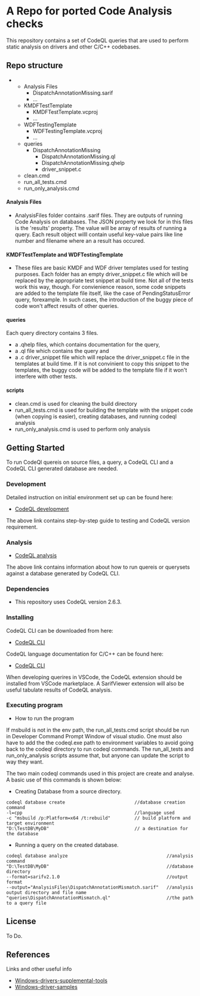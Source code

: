 # A Repo for ported Code Analysis checks

This repository contains a set of CodeQL queries that are used to perform static analysis on drivers and other C/C++ codebases.

## Repo structure

- 
    - Analysis Files
        - DispatchAnnotationMissing.sarif
        - ...
    - KMDFTestTemplate
        - KMDFTestTemplate.vcproj
        - ...
    - WDFTestingTemplate
        - WDFTestingTemplate.vcproj
        - ...
    - queries
        - DispatchAnnotationMissing
            - DispatchAnnotationMissing.ql
            - DispatchAnnotationMissing.qhelp
            - driver_snippet.c
    - clean.cmd
    - run_all_tests.cmd
    - run_only_analysis.cmd

#### Analysis Files

* AnalysisFiles folder contains .sarif files. They are outputs of running Code Analysis on databases. The JSON property we look for in this files is the 'results' property. The value will be array of results of running a query. Each result object willl contain useful key-value pairs like line number and filename where an a result has occured.

#### KMDFTestTemplate and WDFTestingTemplate

* These files are basic KMDF and WDF driver templates used for testing purposes. Each folder has an empty driver_snippet.c file which will be replaced by the appropriate test snippet at build time. Not all of the tests work this way, though. For convienience reason, some code snippets are added to the template file itself, like the case of PendingStatusError query, forexample. In such cases, the introduction of the buggy piece of code won't affect results of other queries. 

#### queries

Each query directory contains 3 files. 

* a .qhelp files, which contains documentation for the query,
* a .ql file which contains the query and 
* a .c driver_snippet file which will replace the driver_snippet.c file in the templates at build time. If it is not convinient to copy this snippet to the templates, the buggy code will be added to the template file if it won't interfere with other tests.

#### scripts

* clean.cmd is used for cleaning the build directory 
* run_all_tests.cmd is used for building the template with the snippet code (when copying is easier), creating databases, and running codeql analysis
* run_only_analysis.cmd is used to perform only analysis


## Getting Started

To run CodeQl quereis on source files, a query, a CodeQL CLI and a CodeQL CLI generated database are needed. 

### Development 

Detailed instruction on initial environment set up can be found here:
* [CodeQL development]( https://microsoft.sharepoint.com/teams/osg_core_sigma/dplat/_layouts/15/Doc.aspx?sourcedoc={0f6d196b-f967-4051-98f0-a5f723d95b59}&action=edit&wd=target%28SDAT.one%7Ca82b53b7-33c5-457b-b5a9-7901476954b3%2FCodeQL%20Development%7Cc38b6a51-81e2-441b-a2bc-5f0791c68838%2F%29&wdorigin=NavigationUrl)

The above link contains step-by-step guide to testing and CodeQL version requirement.

### Analysis
* [CodeQL analysis](https://microsoft.sharepoint.com/teams/osg_core_sigma/dplat/_layouts/15/Doc.aspx?sourcedoc={0f6d196b-f967-4051-98f0-a5f723d95b59}&action=edit&wd=target%28SDAT.one%7Ca82b53b7-33c5-457b-b5a9-7901476954b3%2FCodeQL%20Analysis%7C9f360dd7-6a8a-4d30-bf2d-74d35187f073%2F%29&wdorigin=NavigationUrl)

The above link contains information about how to run quereis or querysets against a database generated by CodeQL CLI.


### Dependencies

* This repository uses CodeQL version 2.6.3.

### Installing

CodeQL CLI can be downloaded from here: 

* [CodeQL CLI](https://github.com/github/codeql-cli-binaries/releases)

CodeQL language documentation for C/C++ can be found here: 

* [CodeQL CLI](https://codeql.github.com/docs/ql-language-reference/)

When developing querires in VSCode, the CodeQL extension should be installed from VSCode marketplace. A SarifViewer extension will also be useful tabulate results of CodeQL analysis. 


### Executing program

* How to run the program

If msbuild is not in the env path, the run_all_tests.cmd script should be run in Developer Command Prompt Window of visual studio. One must also have to add the the codeql.exe path to environment variables to avoid going back to the codeql directory to run codeql commands. The run_all_tests and run_only_analysis scripts assume that, but anyone can update the script to way they want. 

The two main codeql commands used in this project are create and analyse. A basic use of this commands is shown below:

* Creating Database from a source directory.

```
codeql database create                          //database creation command
-l=cpp                                          //language used
-c "msbuild /p:Platform=x64 /t:rebuild"         // build platform and target environment
"D:\TestDB\MyDB"                                // a destination for the database

```

* Running a query on the created database.

```
codeql database analyze                                     //analysis command  
"D:\TestDB\MyDB"                                            //database directory 
--format=sarifv2.1.0                                        //output format 
--output="AnalysisFiles\DispatchAnnotationMismatch.sarif"   //analysis output directory and file name
"queries\DispatchAnnotationMismatch.ql"                     //the path to a query file

```


## License

To Do.

## References

Links and other useful info
* [Windows-drivers-supplemental-tools](https://github.com/microsoft/Windows-Driver-Developer-Supplemental-Tools)
*  [Windows-driver-samples](https://github.com/Microsoft/Windows-driver-samples)
